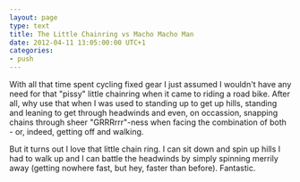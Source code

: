 ```yaml
---
layout: page
type: text
title: The Little Chainring vs Macho Macho Man
date: 2012-04-11 13:05:00:00 UTC+1
categories:
- push
---
```

With all that time spent cycling fixed gear I just assumed I wouldn't have any need for that "pissy" little chainring when it came to riding a road bike. After all, why use that when I was used to standing up to get up hills, standing and leaning to get through headwinds and even, on occassion, snapping chains through sheer "GRRRrrr"-ness when facing the combination of both - or, indeed, getting off and walking.

But it turns out I love that little chain ring. I can sit down and spin up hills I had to walk up and I can battle the headwinds by simply spinning merrily away (getting nowhere fast, but hey, faster than before). Fantastic.
